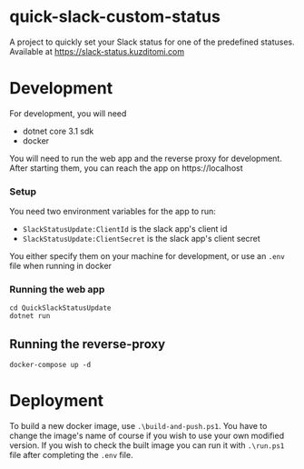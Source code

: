 # quick-slack-custom-status
A project to quickly set your Slack status for one of the predefined statuses.
Available at https://slack-status.kuzditomi.com

# Development
For development, you will need
- dotnet core 3.1 sdk
- docker

You will need to run the web app and the reverse proxy for development.
After starting them, you can reach the app on https://localhost

### Setup
You need two environment variables for the app to run:
- `SlackStatusUpdate:ClientId` is the slack app's client id
- `SlackStatusUpdate:ClientSecret` is the slack app's client secret

You either specify them on your machine for development, or use an `.env` file when running in docker

### Running the web app
```
cd QuickSlackStatusUpdate
dotnet run
```

## Running the reverse-proxy
```
docker-compose up -d
```

# Deployment
To build a new docker image, use `.\build-and-push.ps1`. You have to change the image's name of course if you wish to use your own modified version.
If you wish to check the built image you can run it with `.\run.ps1` file after completing the `.env` file.